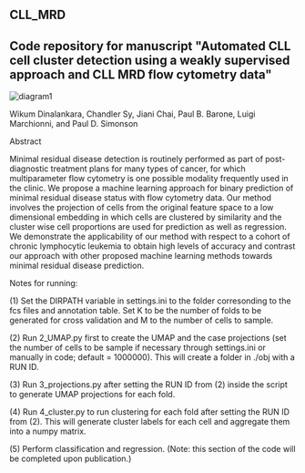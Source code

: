## CLL_MRD

## Code repository for manuscript "Automated CLL cell cluster detection using a weakly supervised approach and CLL MRD flow cytometry data"

![diagram1](https://github.com/user-attachments/assets/1a834b9b-0446-4c57-a637-e6fbc9392fa8)

Wikum Dinalankara, Chandler Sy, Jiani Chai, Paul B. Barone, Luigi Marchionni, and Paul D. Simonson

Abstract

Minimal residual disease detection is routinely performed as part of post-diagnostic treatment plans for many types of cancer, for which multiparameter flow cytometry is one possible modality frequently used in the clinic. We propose a machine learning approach for binary prediction of minimal residual disease status with flow cytometry data. Our method involves the projection of cells from the original feature space to a low dimensional embedding in which cells are clustered by similarity and the cluster wise cell proportions are used for prediction as well as regression. We demonstrate the applicability of our method with respect to a cohort of chronic lymphocytic leukemia to obtain high levels of accuracy and contrast our approach with other proposed machine learning methods towards minimal residual disease prediction.

Notes for running:

(1) Set the DIRPATH variable in settings.ini to the folder corresonding to the fcs files and annotation table. Set K to be the number of folds to be generated for cross validation and M to the number of cells to sample.

(2) Run 2_UMAP.py first to create the UMAP and the case projections (set the number of cells to be sample if necessary through settings.ini or manually in code; default = 1000000). This will create a folder in ./obj with a RUN ID.

(3) Run 3_projections.py after setting the RUN ID from (2) inside the script to generate UMAP projections for each fold.

(4) Run 4_cluster.py to run clustering for each fold after setting the RUN ID from (2). This will generate cluster labels for each cell and aggregate them into a numpy matrix. 

(5) Perform classification and regression. (Note: this section of the code will be completed upon publication.)

